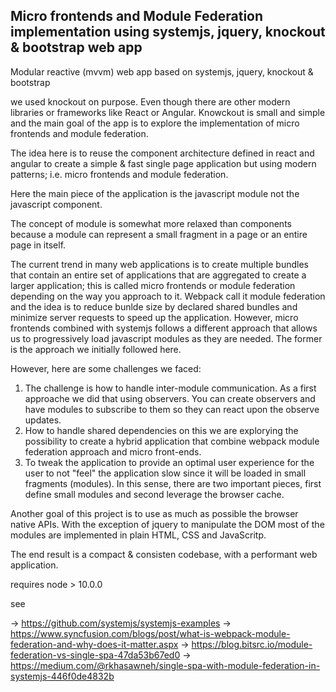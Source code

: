 ## Micro frontends and Module Federation implementation using systemjs, jquery, knockout & bootstrap web app

Modular reactive (mvvm) web app based on systemjs, jquery, knockout & bootstrap

we used knockout on purpose. Even though there are other modern libraries or frameworks like React or Angular. Knowckout is small and simple and the main goal of the app is to explore the implementation of micro frontends and module federation.

The idea here is to reuse the component architecture defined in react and angular to create a simple & fast single page application but using modern patterns; i.e. micro frontends and module federation.

Here the main piece of the application is the javascript module not the javascript component.

The concept of module is somewhat more relaxed than components because a module can represent a small fragment in a page or an entire page in itself.

The current trend in many web applications is to create multiple bundles that contain an entire set of applications that are aggregated to create a larger application; this is called micro frontends or module federation depending on the way you approach to it. Webpack call it module federation and the idea is to reduce bunlde size by declared shared bundles and minimize server requests to speed up the application. However, micro frontends combined with systemjs follows a different approach that allows us to progressively load javascript modules as they are needed. The former is the approach we initially followed here. 

However, here are some challenges we faced:

1) The challenge is how to handle inter-module communication. As a first approache we did that using observers. You can create observers and have modules to subscribe to them so they can react upon the observe updates.
2) How to handle shared dependencies on this we are explorying the possibility to create a hybrid application that combine webpack module federation approach and micro front-ends.
3) To tweak the application to provide an optimal user experience for the user to not "feel" the application slow since it will be loaded in small fragments (modules). In this sense, there are two important pieces, first define small modules and second leverage the browser cache.

Another goal of this project is to use as much as possible the browser native APIs. With the exception of jquery to manipulate the DOM most of the modules are implemented in plain HTML, CSS and JavaScritp.

The end result is a compact & consisten codebase, with a performant web application.

requires node > 10.0.0

see

-> https://github.com/systemjs/systemjs-examples
-> https://www.syncfusion.com/blogs/post/what-is-webpack-module-federation-and-why-does-it-matter.aspx
-> https://blog.bitsrc.io/module-federation-vs-single-spa-47da53b67ed0
-> https://medium.com/@rkhasawneh/single-spa-with-module-federation-in-systemjs-446f0de4832b
